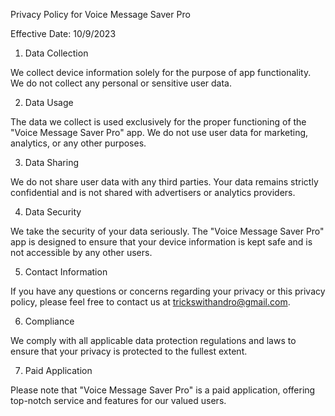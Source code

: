 Privacy Policy for Voice Message Saver Pro

Effective Date: 10/9/2023

1. Data Collection

We collect device information solely for the purpose of app functionality. We do not collect any personal or sensitive user data.

2. Data Usage

The data we collect is used exclusively for the proper functioning of the "Voice Message Saver Pro" app. We do not use user data for marketing, analytics, or any other purposes.

3. Data Sharing

We do not share user data with any third parties. Your data remains strictly confidential and is not shared with advertisers or analytics providers.

4. Data Security

We take the security of your data seriously. The "Voice Message Saver Pro" app is designed to ensure that your device information is kept safe and is not accessible by any other users.

5. Contact Information

If you have any questions or concerns regarding your privacy or this privacy policy, please feel free to contact us at trickswithandro@gmail.com.

6. Compliance

We comply with all applicable data protection regulations and laws to ensure that your privacy is protected to the fullest extent.

7. Paid Application

Please note that "Voice Message Saver Pro" is a paid application, offering top-notch service and features for our valued users.
